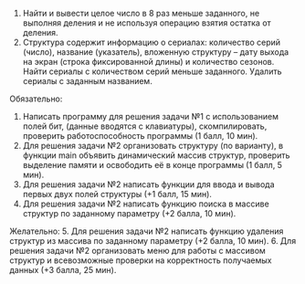 1.	Найти и вывести целое число в 8 раз меньше заданного, не выполняя деления и не используя операцию взятия остатка от деления.
2.	Структура содержит информацию о сериалах: количество серий (число), название (указатель),
	  вложенную структуру – дату выхода на экран (строка фиксированной длины) и количество сезонов.
    Найти сериалы с количеством серий меньше заданного. Удалить сериалы с заданным названием.


Обязательно:
1.	Написать программу для решения задачи №1 с использованием полей бит, (данные вводятся с клавиатуры), скомпилировать, проверить работоспособность программы (1 балл, 10 мин).
2.	Для решения задачи №2 организовать структуру (по варианту), в функции main объявить динамический массив структур, проверить выделение памяти и освободить её в конце программы (1 балл, 5 мин).
3.	Для решения задачи №2 написать функции для ввода и вывода первых двух полей структуры (+1 балл, 15 мин).
4.	Для решения задачи №2 написать функцию поиска в массиве структур по заданному параметру (+2 балла, 10 мин).

Желательно:
5.	Для решения задачи №2 написать функцию удаления структур из массива по заданному параметру (+2 балла, 10 мин).
6.	Для решения задачи №2 организовать меню для работы с массивом структур и всевозможные проверки на корректность получаемых данных (+3 балла, 25 мин).
